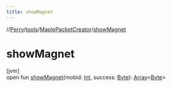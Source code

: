 ```yaml
---
title: showMagnet
---
```

//[Perry](../../../index.html)/[tools](../index.html)/[MaplePacketCreator](index.html)/[showMagnet](show-magnet.html)



# showMagnet



[jvm]\
open fun [showMagnet](show-magnet.html)(mobid: [Int](https://kotlinlang.org/api/latest/jvm/stdlib/kotlin/-int/index.html), success: [Byte](https://kotlinlang.org/api/latest/jvm/stdlib/kotlin/-byte/index.html)): [Array](https://kotlinlang.org/api/latest/jvm/stdlib/kotlin/-array/index.html)&lt;[Byte](https://kotlinlang.org/api/latest/jvm/stdlib/kotlin/-byte/index.html)&gt;




